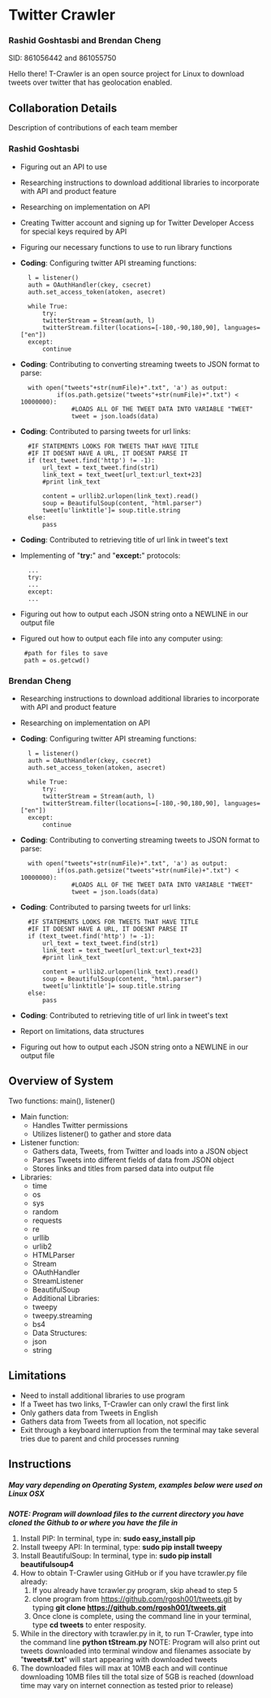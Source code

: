 # Twitter Crawler
### Rashid Goshtasbi and Brendan Cheng
SID: 861056442 and 861055750

Hello there! T-Crawler is an open source project for Linux to download tweets over twitter that has geolocation enabled.

## Collaboration Details
Description of contributions of each team member
### Rashid Goshtasbi
* Figuring out an API to use
* Researching instructions to download additional libraries to incorporate with API and product feature
* Researching on implementation on API
* Creating Twitter account and signing up for Twitter Developer Access for special keys required by API
* Figuring our necessary functions to use to run library functions
* **Coding**: Configuring twitter API streaming functions:

		l = listener()
		auth = OAuthHandler(ckey, csecret)
		auth.set_access_token(atoken, asecret)
		
		while True:
			try:
			twitterStream = Stream(auth, l)
			twitterStream.filter(locations=[-180,-90,180,90], languages=["en"])
		except:
			continue

* **Coding**: Contributing to converting streaming tweets to JSON format to parse:

		with open("tweets"+str(numFile)+".txt", 'a') as output:
				if(os.path.getsize("tweets"+str(numFile)+".txt") < 10000000):					
					#LOADS ALL OF THE TWEET DATA INTO VARIABLE "TWEET"
					tweet = json.loads(data)
* **Coding**: Contributed to parsing tweets for url links:

		#IF STATEMENTS LOOKS FOR TWEETS THAT HAVE TITLE
		#IF IT DOESNT HAVE A URL, IT DOESNT PARSE IT
		if (text_tweet.find('http') != -1):
			url_text = text_tweet.find(str1)
			link_text = text_tweet[url_text:url_text+23]
			#print link_text
						
			content = urllib2.urlopen(link_text).read()
			soup = BeautifulSoup(content, "html.parser")
			tweet[u'linktitle']= soup.title.string
		else:
			pass

* **Coding**: Contributed to retrieving title of url link in tweet's text
* Implementing of "**try:**" and "**except:**" protocols:

		...
		try:
		...
		except:
		...
*  Figuring out how to output each JSON string onto a NEWLINE in our output file
*  Figured out how to output each file into any computer using:

		#path for files to save
		path = os.getcwd()

### Brendan Cheng
* Researching instructions to download additional libraries to incorporate with API and product feature
* Researching on implementation on API
* **Coding**: Configuring twitter API streaming functions:

		l = listener()
		auth = OAuthHandler(ckey, csecret)
		auth.set_access_token(atoken, asecret)
		
		while True:
			try:
			twitterStream = Stream(auth, l)
			twitterStream.filter(locations=[-180,-90,180,90], languages=["en"])
		except:
			continue

* **Coding**: Contributing to converting streaming tweets to JSON format to parse:

		with open("tweets"+str(numFile)+".txt", 'a') as output:
				if(os.path.getsize("tweets"+str(numFile)+".txt") < 10000000):					
					#LOADS ALL OF THE TWEET DATA INTO VARIABLE "TWEET"
					tweet = json.loads(data)
* **Coding**: Contributed to parsing tweets for url links:

		#IF STATEMENTS LOOKS FOR TWEETS THAT HAVE TITLE
		#IF IT DOESNT HAVE A URL, IT DOESNT PARSE IT
		if (text_tweet.find('http') != -1):
			url_text = text_tweet.find(str1)
			link_text = text_tweet[url_text:url_text+23]
			#print link_text
						
			content = urllib2.urlopen(link_text).read()
			soup = BeautifulSoup(content, "html.parser")
			tweet[u'linktitle']= soup.title.string
		else:
			pass

* **Coding**: Contributed to retrieving title of url link in tweet's text
* Report on limitations, data structures
* Figuring out how to output each JSON string onto a NEWLINE in our output file

## Overview of System
Two functions: main(), listener()

* Main function:
	* Handles Twitter permissions
	* Utilizes listener() to gather and store data
* Listener function:
	* Gathers data, Tweets, from Twitter and loads into a JSON object
	* Parses Tweets into different fields of data from JSON object 
	* Stores links and titles from parsed data into output file
* Libraries: 
	* time
	* os
	* sys
	* random
	* requests
	* re
	* urllib
	* urlib2
	* HTMLParser
	* Stream
	* OAuthHandler
	* StreamListener
	* BeautifulSoup
	* Additional Libraries:
	* tweepy
	* tweepy.streaming
	* bs4
	* Data Structures:
	* json
	* string


## Limitations
* Need to install additional libraries to use program
* If a Tweet has two links, T-Crawler can only crawl the first link 
* Only gathers data from Tweets in English
* Gathers data from Tweets from all location, not specific
* Exit through a keyboard interruption from the terminal may take several tries due to parent and child processes running

## Instructions
##### May vary depending on Operating System, examples below were used on Linux OSX
***NOTE: Program will download files to the current directory you have cloned the Github to or where you have the file in***

1. Install PIP: In terminal, type in: **sudo easy_install pip**
2. Install tweepy API: In terminal, type: **sudo pip install tweepy**
3. Install BeautifulSoup: In terminal, type in: **sudo pip install beautifulsoup4**
4. How to obtain T-Crawler using GitHub or if you have tcrawler.py file already:
	1.  If you already have tcrawler.py program, skip ahead to step 5
	2. clone program from https://github.com/rgosh001/tweets.git by typing **git clone https://github.com/rgosh001/tweets.git**
	3. Once clone is complete, using the command line in your terminal, type **cd tweets** to enter resposity.
5. While in the directory with tcrawler.py in it, to run T-Crawler, type into the command line **python tStream.py** NOTE: Program will also print out tweets downloaded into terminal window
 and filenames associate by "**tweets#.txt**" will start appearing with downloaded tweets
6. The downloaded files will max at 10MB each and will continue downloading 10MB files till the total size of 5GB is reached (download time may vary on internet connection as tested prior to release)

